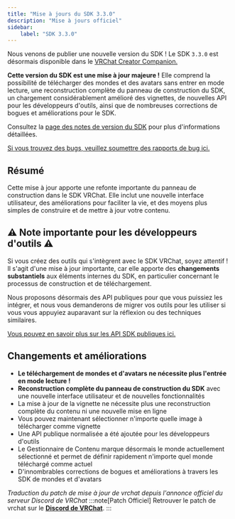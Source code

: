 ```yaml
---
title: "Mise à jours du SDK 3.3.0"
description: "Mise à jours officiel"
sidebar:
    label: "SDK 3.3.0"
---
```


Nous venons de publier une nouvelle version du SDK ! Le SDK `3.3.0` est désormais disponible dans le [VRChat Creator Companion.](https://vcc.docs.vrchat.com/)

**Cette version du SDK est une mise à jour majeure !** Elle comprend la possibilité de télécharger des mondes et des avatars sans entrer en mode lecture, une reconstruction complète du panneau de construction du SDK, un chargement considérablement amélioré des vignettes, de nouvelles API pour les développeurs d'outils, ainsi que de nombreuses corrections de bogues et améliorations pour le SDK.

Consultez la [page des notes de version du SDK](https://creators.vrchat.com/releases/release-3-3-0/) pour plus d'informations détaillées.

[Si vous trouvez des bugs, veuillez soumettre des rapports de bug ici.](<https://feedback.vrchat.com/sdk-bug-reports>)

## Résumé

Cette mise à jour apporte une refonte importante du panneau de construction dans le SDK VRChat. Elle inclut une nouvelle interface utilisateur, des améliorations pour faciliter la vie, et des moyens plus simples de construire et de mettre à jour votre contenu.

## ⚠️ Note importante pour les développeurs d'outils ⚠️ 

Si vous créez des outils qui s'intègrent avec le SDK VRChat, soyez attentif ! Il s'agit d'une mise à jour importante, car elle apporte des **changements substantiels** aux éléments internes du SDK, en particulier concernant le processus de construction et de téléchargement.

Nous proposons désormais des API publiques pour que vous puissiez les intégrer, et nous vous demanderons de migrer vos outils pour les utiliser si vous vous appuyiez auparavant sur la réflexion ou des techniques similaires.

[Vous pouvez en savoir plus sur les API SDK publiques ici.](</../sdk/public-sdk-api/>)

## Changements et améliorations

- **Le téléchargement de mondes et d'avatars ne nécessite plus l'entrée en mode lecture !**
- **Reconstruction complète du panneau de construction du SDK** avec une nouvelle interface utilisateur et de nouvelles fonctionnalités
- La mise à jour de la vignette ne nécessite plus une reconstruction complète du contenu ni une nouvelle mise en ligne
- Vous pouvez maintenant sélectionner n'importe quelle image à télécharger comme vignette
- Une API publique normalisée a été ajoutée pour les développeurs d'outils
- Le Gestionnaire de Contenu marque désormais le monde actuellement sélectionné et permet de définir rapidement n'importe quel monde téléchargé comme actuel
- D'innombrables corrections de bogues et améliorations à travers les SDK de mondes et d'avatars

*Traduction du patch de mise à jour de vrchat depuis l'annonce officiel du serveur Discord de VRChat*
:::note[Patch Officiel]
Retrouver le patch de vrchat sur le [**Discord de VRChat**](https://discord.gg/vrchat).
:::